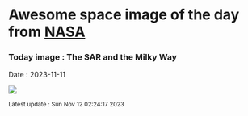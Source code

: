 
# Awesome space image of the day from [NASA](https://api.nasa.gov/)

### Today image : The SAR and the Milky Way
Date : 2023-11-11

![](https://apod.nasa.gov/apod/image/2311/SARarcLooten1024.jpg)

<small>Latest update : Sun Nov 12 02:24:17 2023</small>
        